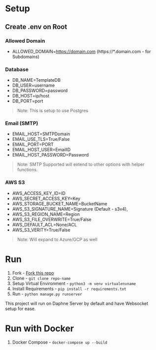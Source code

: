# Setup
## Create .env on Root

### Allowed Domain
- ALLOWED_DOMAIN=https://domain.com (https://*.domain.com - for Subdomains)

### Database
- DB_NAME=TemplateDB
- DB_USER=username
- DB_PASSWORD=password
- DB_HOST=ip/host
- DB_PORT=port

> Note: This is setup to use Postgres

### Email (SMTP)
- EMAIL_HOST=SMTPDomain
- EMAIL_USE_TLS=True/False
- EMAIL_PORT=PORT
- EMAIL_HOST_USER=EmailID
- EMAIL_HOST_PASSWORD=Password

> Note: SMTP Supported will extend to other options with helper functions.

### AWS S3
- AWS_ACCESS_KEY_ID=ID
- AWS_SECRET_ACCESS_KEY=Key
- AWS_STORAGE_BUCKET_NAME=BucketName
- AWS_S3_SIGNATURE_NAME=Signature (Default - s3v4),
- AWS_S3_REGION_NAME=Region
- AWS_S3_FILE_OVERWRITE=True/False
- AWS_DEFAULT_ACL=None/ACL
- AWS_S3_VERITY=True/False

> Note: Will expand to Azure/GCP as well

# Run

1. Fork - <a href="https://github.com/Hon3y9718/django-rest-template/fork">Fork this repo</a>
2. Clone - ``` git clone repo-name ```
3. Setup Virtual Environment - ``` python3 -m venv virtualenvname ```
4. Install Requirements - ``` pip install -r requirements.txt ```
5. Run - ``` python manage.py runserver ```

This project will run on Daphne Server by default and have Websocket setup for ease.

# Run with Docker

1. Docker Compose - ``` docker-compose up --build ```
